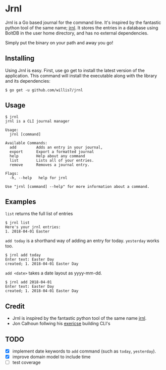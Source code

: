 # Jrnl

Jrnl is a Go based journal for the command line. It's inspired by the fantastic python tool of the same name; [jrnl](http://jrnl.sh/). It stores the entries in a database using BoltDB in the user home directory, and has no external dependencies.

Simply put the binary on your path and away you go!

## Installing

Using Jrnl is easy. First, use go get to install the latest version of the application. This command will install the executable along with the library and its dependencies:

`$ go get -u github.com/willis7/jrnl`

## Usage

```
$ jrnl
jrnl is a CLI journal manager

Usage:
  jrnl [command]

Available Commands:
  add         Adds an entry in your journal,
  export      Export a formatted journal
  help        Help about any command
  list        Lists all of your entries.
  remove      Removes a journal entry.

Flags:
  -h, --help   help for jrnl

Use "jrnl [command] --help" for more information about a command.
```

## Examples

`list` returns the full list of entries
```
$ jrnl list
Here's your jrnl entries:
1. 2018-04-01 Easter
```

`add today` is a shorthand way of adding an entry for today. `yesterday` works too.
```
$ jrnl add today
Enter text: Easter Day
created; 1. 2018-04-01 Easter Day
```

`add <date>` takes a date layout as yyyy-mm-dd.
```
$ jrnl add 2018-04-01
Enter text: Easter Day
created; 1. 2018-04-01 Easter Day
```

## Credit

* Jrnl is inspired by the fantastic python tool of the same name [jrnl](http://jrnl.sh/).
* Jon Calhoun follwing his [exericse](https://gophercises.com/exercises/) building CLI's

## TODO

* [x] implement date keywords to `add` command (such as `today`, `yesterday`).
* [x] improve domain model to include time
* [ ] test coverage
